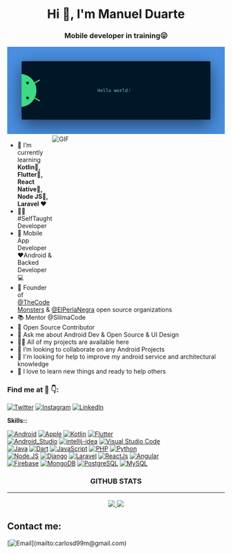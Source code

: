 <h1 align="center">Hi 👋, I'm Manuel Duarte</h1>
<h3 align="center">Mobile developer in training😜</h3>

<img src="https://raw.githubusercontent.com/manuelduarte077/manuelduarte077/main/resources/banner.png" alt="Hello world">

<img align="right" alt="GIF" src="https://media.giphy.com/media/xUA7bdpLxQhsSQdyog/giphy.gif" width="400px"  height="380px"/>

* 🌱 I’m currently learning **Kotlin💛, Flutter💙, React Native💜, Node JS💚, Laravel ❤️**
* 👨‍💻 #SelfTaught Developer
* 📱 Mobile App Developer ❤️Android & Backed Developer 💻 
* 🚀 Founder of [@TheCodeMonsters](https://github.com/TheCodeMonsters) & [@ElPerlaNegra](https://github.com/elperlanegra) open source organizations
* 📚 Mentor @SlilmaCode
* 📝 Open Source Contributor
* 💬 Ask me about Android Dev & Open Source & UI Design
* 👨‍💻 All of my projects are available here
* 👯 I’m looking to collaborate on any Android Projects
* 🤔 I'm looking for help to improve my android service and architectural knowledge
* 🌱 I love to learn new things and ready to help others

### Find me at 🤖 👇:
[![Twitter](https://img.shields.io/badge/Twitter-@manuelduarte077-1DA1F2?style=for-the-badge&logo=twitter&logoColor=white&labelColor=101010)](https://twitter.com/manuelduarte077)
[![Instagram](https://img.shields.io/badge/Instagram-@manuelduarte077-E4405F?style=for-the-badge&logo=instagram&logoColor=white&labelColor=101010)](https://instagram.com/manuelduarte077)
[![LinkedIn](https://img.shields.io/badge/LinkedIn-manuelduarte077-0077B5?style=for-the-badge&logo=linkedin&logoColor=white&labelColor=101010)](https://www.linkedin.com/in/manuelduarte077)

**Skills::**

[![Android](https://img.shields.io/badge/Android-3DDC84?style=for-the-badge&logo=android&logoColor=white&labelColor=101010)]()
[![Apple](https://img.shields.io/badge/iOS-999999?style=for-the-badge&logo=apple&logoColor=white&labelColor=101010)]()
[![Kotlin](https://img.shields.io/badge/Kotlin-F6891F?style=for-the-badge&logo=kotlin&logoColor=white&labelColor=101010)]()
[![Flutter](https://img.shields.io/badge/Flutter-0095D5?style=for-the-badge&logo=Flutter&logoColor=white&labelColor=101010)]()
</br>
[![Android_Studio](https://img.shields.io/badge/Android-Studio-3DDC84?style=for-the-badge&logo=android-studio&logoColor=white&labelColor=101010)]()
[![intellij-idea](https://img.shields.io/badge/intellij-idea-5e2495?style=for-the-badge&logo=intellij-idea&logoColor=white&labelColor=101010)]()
[![Visual Studio Code](https://img.shields.io/badge/VisualStudio-Code-0071BC?style=for-the-badge&logo=visual-studio-code&logoColor=white&labelColor=101010)]()
</br>
[![Java](https://img.shields.io/badge/Java-red?style=for-the-badge&logo=java&logoColor=white&labelColor=101010)]()
[![Dart](https://img.shields.io/badge/Dart-007396?style=for-the-badge&logo=dart&logoColor=white&labelColor=101010)]()
[![JavaScript](https://img.shields.io/badge/JavaScript-F7DF1E?style=for-the-badge&logo=javascript&logoColor=white&labelColor=101010)]()
[![PHP](https://img.shields.io/badge/PHP-A349A4?style=for-the-badge&logo=php&logoColor=white&labelColor=101010)]()
[![Python](https://img.shields.io/badge/Python-2f6997?style=for-the-badge&logo=python&logoColor=white&labelColor=101010)]()
</br>
[![Node.JS](https://img.shields.io/badge/Node-JS-339933?style=for-the-badge&logo=node.js&logoColor=white&labelColor=101010)]()
[![Django](https://img.shields.io/badge/Django-092E20?style=for-the-badge&logo=django&logoColor=white&labelColor=101010)]()
[![Laravel](https://img.shields.io/badge/Laravel-red?style=for-the-badge&logo=laravel&logoColor=white&labelColor=101010)]()
[![ReactJs](https://img.shields.io/badge/React-JS-3b8ba5?style=for-the-badge&logo=react&logoColor=white&labelColor=101010)]()
[![Angular](https://img.shields.io/badge/Angular-dd1b16?style=for-the-badge&logo=angular&logoColor=white&labelColor=101010)]()
</br>
[![Firebase](https://img.shields.io/badge/Firebase-FFCA28?style=for-the-badge&logo=firebase&logoColor=white&labelColor=101010)]()
[![MongoDB](https://img.shields.io/badge/MongoDB-47A248?style=for-the-badge&logo=mongodb&logoColor=white&labelColor=101010)]()
[![PostgreSQL](https://img.shields.io/badge/PostgreSQL-teal?style=for-the-badge&logo=PostgreSQL&logoColor=white&labelColor=101010)]()
[![MySQL](https://img.shields.io/badge/MySQL-4479A1?style=for-the-badge&logo=mysql&logoColor=white&labelColor=101010)]()
</br>

<h3 align="center">GITHUB STATS<hr/></h3>

<p align="center">
  <a href="https://github.com/manuelduarte077">
    <img height="180em" src="https://github-readme-stats-eight-theta.vercel.app/api?username=manuelduarte077&show_icons=true&theme=dracula&include_all_commits=true&count_private=true"/>
    <img height="180em" src="https://github-readme-stats-eight-theta.vercel.app/api/top-langs/?username=manuelduarte077&layout=compact&langs_count=8&theme=dracula"/>
  </a>
</p>

## Contact me:
[![Email](https://img.shields.io/badge/carlosd99m@gmail.com-my_personal_email_(slow_response)-D14836?style=for-the-badge&logo=gmail&logoColor=white&labelColor=101010)](mailto:carlosd99m@gmail.com)
